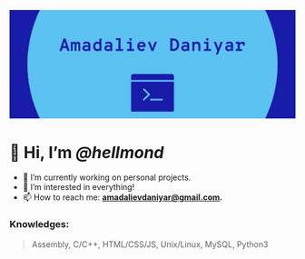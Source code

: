 ![image](/assets/images/logo.png)
# 👋 Hi, I’m _@hellmond_
- 🔭 I’m currently working on personal projects.
- 👀 I’m interested in everything!
- 📫 How to reach me: **amadalievdaniyar@gmail.com.**

### Knowledges:
> Assembly, C/C++, HTML/CSS/JS, Unix/Linux, MySQL, Python3
